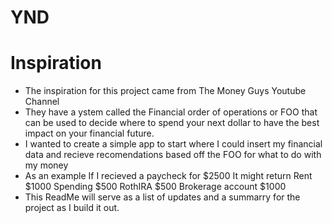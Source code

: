 # YND

# Inspiration

- The inspiration for this project came from The Money Guys Youtube Channel
- They have a ystem called the Financial order of operations or FOO that can be used to decide where to spend your next dollar to have the best impact on your financial future.
- I wanted to create a simple app to start where I could insert my financial data and recieve recomendations based off the FOO for what to do with my money
- As an example If I recieved a paycheck for $2500 It might return Rent $1000 Spending $500 RothIRA $500 Brokerage account $1000
- This ReadMe will serve as a list of updates and a summarry for the project as I build it out.
